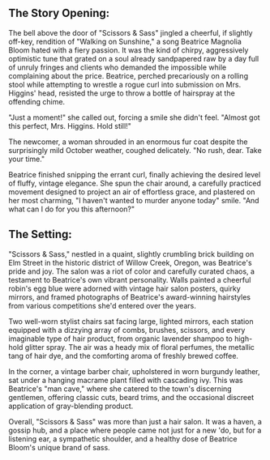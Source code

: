 ## The Story Opening:

The bell above the door of "Scissors & Sass" jingled a cheerful, if slightly off-key, rendition of "Walking on Sunshine," a song Beatrice Magnolia Bloom hated with a fiery passion. It was the kind of chirpy, aggressively optimistic tune that grated on a soul already sandpapered raw by a day full of unruly fringes and clients who demanded the impossible while complaining about the price. Beatrice, perched precariously on a rolling stool while attempting to wrestle a rogue curl into submission on Mrs. Higgins' head, resisted the urge to throw a bottle of hairspray at the offending chime.

"Just a moment!" she called out, forcing a smile she didn't feel. "Almost got this perfect, Mrs. Higgins. Hold still!"

The newcomer, a woman shrouded in an enormous fur coat despite the surprisingly mild October weather, coughed delicately. "No rush, dear. Take your time."

Beatrice finished snipping the errant curl, finally achieving the desired level of fluffy, vintage elegance. She spun the chair around, a carefully practiced movement designed to project an air of effortless grace, and plastered on her most charming, "I haven't wanted to murder anyone today" smile. "And what can I do for you this afternoon?"

## The Setting:

"Scissors & Sass," nestled in a quaint, slightly crumbling brick building on Elm Street in the historic district of Willow Creek, Oregon, was Beatrice's pride and joy. The salon was a riot of color and carefully curated chaos, a testament to Beatrice's own vibrant personality. Walls painted a cheerful robin's egg blue were adorned with vintage hair salon posters, quirky mirrors, and framed photographs of Beatrice's award-winning hairstyles from various competitions she'd entered over the years.

Two well-worn stylist chairs sat facing large, lighted mirrors, each station equipped with a dizzying array of combs, brushes, scissors, and every imaginable type of hair product, from organic lavender shampoo to high-hold glitter spray. The air was a heady mix of floral perfumes, the metallic tang of hair dye, and the comforting aroma of freshly brewed coffee.

In the corner, a vintage barber chair, upholstered in worn burgundy leather, sat under a hanging macrame plant filled with cascading ivy. This was Beatrice's "man cave," where she catered to the town's discerning gentlemen, offering classic cuts, beard trims, and the occasional discreet application of gray-blending product.

Overall, "Scissors & Sass" was more than just a hair salon. It was a haven, a gossip hub, and a place where people came not just for a new 'do, but for a listening ear, a sympathetic shoulder, and a healthy dose of Beatrice Bloom's unique brand of sass.

